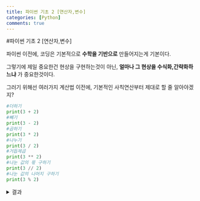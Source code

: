 ```yaml
---
title: 파이썬 기초 2 [연산자,변수]
categories: [Python]
comments: true
---
```

#파이썬 기초 2 [연산자,변수]

파이썬 이전에, 코딩은 기본적으로
**수학을 기반으로** 만들어지는게 기본이다.

그렇기에 제일 중요한건 현상을 구현하는것이 아닌, 
**얼마나 그 현상을 수식화,간략화하느냐** 가 중요한것이다.

그러기 위해선 여러가지 계산법 이전에, 기본적인 사칙연산부터 제대로 할 줄 알아야겠지?

```python
#더하기
print(3 + 2)
#빼기
print(3 - 2)
#곱하기
print(3 * 2)
#나누기
print(3 / 2)
#거듭제곱
print(3 ** 2)
#나눈 값의 몫 구하기
print(3 // 2)
#나눈 값의 나머지 구하기
print(3 % 2)
```

<details>
<summary>결과</summary>

```python
#더하기
5
#빼기
1
#곱하기
6
#나누기
1.5
#거듭제곱
9
#나눈 값의 몫 구하기
1
#나눈 값의 나머지 구하기
1
```
</details>
